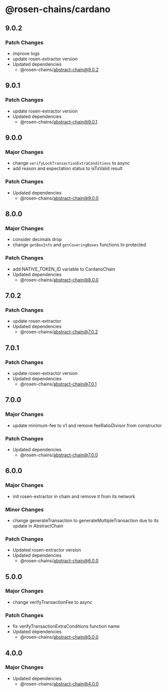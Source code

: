 # @rosen-chains/cardano

## 9.0.2

### Patch Changes

- improve logs
- update rosen-extractor version
- Updated dependencies
  - @rosen-chains/abstract-chain@9.0.2

## 9.0.1

### Patch Changes

- update rosen-extractor version
- Updated dependencies
  - @rosen-chains/abstract-chain@9.0.1

## 9.0.0

### Major Changes

- change `verifyLockTransactionExtraConditions` to async
- add reason and expectation status to isTxValid result

### Patch Changes

- Updated dependencies
  - @rosen-chains/abstract-chain@9.0.0

## 8.0.0

### Major Changes

- consider decimals drop
- change `getBoxInfo` and `getCoveringBoxes` functions to protected

### Patch Changes

- add NATIVE_TOKEN_ID variable to CardanoChain
- Updated dependencies
  - @rosen-chains/abstract-chain@8.0.0

## 7.0.2

### Patch Changes

- update rosen-extractor
- Updated dependencies
  - @rosen-chains/abstract-chain@7.0.2

## 7.0.1

### Patch Changes

- update rosen-extractor version
- Updated dependencies
  - @rosen-chains/abstract-chain@7.0.1

## 7.0.0

### Major Changes

- update minimum-fee to v1 and remove feeRatioDivisor from constructor

### Patch Changes

- Updated dependencies
  - @rosen-chains/abstract-chain@7.0.0

## 6.0.0

### Major Changes

- init rosen-extractor in chain and remove it from its network

### Minor Changes

- change generateTransaction to generateMultipleTransaction due to its update in AbstractChain

### Patch Changes

- Updated rosen-extractor version
- Updated dependencies
  - @rosen-chains/abstract-chain@6.0.0

## 5.0.0

### Major Changes

- change verifyTransactionFee to async

### Patch Changes

- fix verifyTransactionExtraConditions function name
- Updated dependencies
  - @rosen-chains/abstract-chain@5.0.0

## 4.0.0

### Major Changes

- Updated dependencies
  - @rosen-chains/abstract-chain@4.0.0
